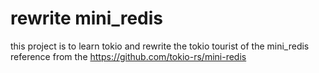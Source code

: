 # rewrite mini_redis
this project is to learn tokio and rewrite the tokio tourist of the mini_redis
reference from the https://github.com/tokio-rs/mini-redis